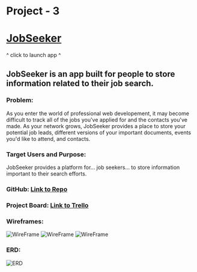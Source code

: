 # Project - 3

# [JobSeeker](https://project4-jobseeker.herokuapp.com/)

^ click to launch app ^

## JobSeeker is an app built for people to store information related to their job search.

### Problem:

As you enter the world of professional web developement, it may become difficult to track all of the jobs you've applied for and the contacts you've made. As your network grows, JobSeeker provides a place to store your potential job leads, different versions of your important documents, events you'd like to attend, and contacts.

### Target Users and Purpose:

JobSeeker provides a platform for... job seekers... to store information important to their search efforts.

### GitHub: [Link to Repo](https://github.com/Coltonwindsor/Project-4-JobSeeker)

### Project Board: [Link to Trello](https://trello.com/b/WslUkqeD/project-4-jobseeker)

### Wireframes:

![WireFrame]()
![WireFrame]()
![WireFrame]()

### ERD:

![ERD]()
